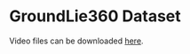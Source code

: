 # GroundLie360 Dataset  
Video files can be downloaded [here](https://pan.baidu.com/s/18gVXt0GSg1--SyNm6flpdw?pwd=vmj3).
